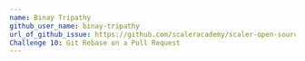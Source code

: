 ```yaml
---
name: Binay Tripathy
github_user_name: binay-tripathy
url_of_github_issue: https://github.com/scaleracademy/scaler-open-source-september-challenge/issues/476#issue-1878780258
Challenge 10: Git Rebase on a Pull Request 
---
```

